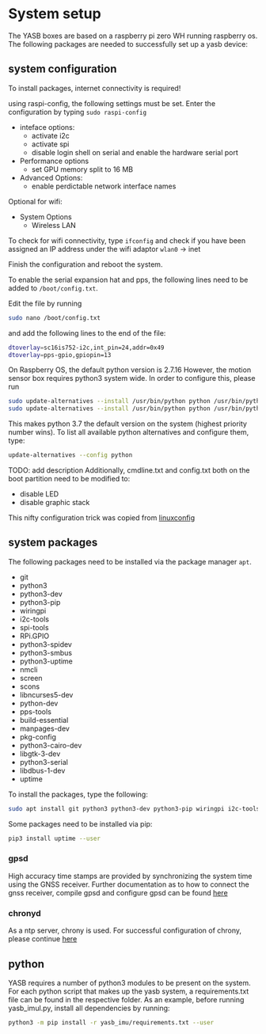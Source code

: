 # System setup

The YASB boxes are based on a raspberry pi zero WH running raspberry os. The following packages are needed to successfully set up a yasb device:

## system configuration

To install packages, internet connectivity is required!

using raspi-config, the following settings must be set.
Enter the configuration by typing `sudo raspi-config`
- inteface options:
  - activate i2c
  - activate spi
  - disable login shell on serial and enable the hardware serial port
- Performance options
  - set GPU memory split to 16 MB
- Advanced Options:
  - enable perdictable network interface names

Optional for wifi:

- System Options
  - Wireless LAN

To check for wifi connectivity, type `ifconfig` and check if you have been assigned an IP address under the wifi adaptor `wlan0` -> inet

Finish the configuration and reboot the system.

To enable the serial expansion hat and pps, the following lines need to be added to `/boot/config.txt`.

Edit the file by running

```bash
sudo nano /boot/config.txt
```

and add the following lines to the end of the file:

```bash
dtoverlay=sc16is752-i2c,int_pin=24,addr=0x49
dtoverlay=pps-gpio,gpiopin=13
```

On Raspberry OS, the default python version is 2.7.16 However, the motion sensor box requires python3 system wide. In order to configure this, please run 

```bash
sudo update-alternatives --install /usr/bin/python python /usr/bin/python2.7 1
sudo update-alternatives --install /usr/bin/python python /usr/bin/python3.7 2
```

This makes python 3.7 the default version on the system (highest priority number wins). To list all available python alternatives and configure them, type:

```bash
update-alternatives --config python
```

TODO: add description
Additionally, cmdline.txt and config.txt both on the boot partition need to be modified to:

- disable LED
- disable graphic stack

This nifty configuration trick was copied from [linuxconfig](https://linuxconfig.org/how-to-change-from-default-to-alternative-python-version-on-debian-linux)

## system packages

The following packages need to be installed via the package manager `apt`.

- git
- python3
- python3-dev
- python3-pip
- wiringpi
- i2c-tools
- spi-tools
- RPi.GPIO
- python3-spidev
- python3-smbus
- python3-uptime
- nmcli
- screen
- scons
- libncurses5-dev
- python-dev
- pps-tools
- build-essential 
- manpages-dev
- pkg-config
- python3-cairo-dev
- libgtk-3-dev
- python3-serial
- libdbus-1-dev
- uptime

To install the packages, type the following:

```bash
sudo apt install git python3 python3-dev python3-pip wiringpi i2c-tools spi-tools RPi.GPIO python3-spidev python3-smbus screen asciidoctor python3-matplotlib scons libncurses5-dev python3-dev pps-tools build-essential manpages-dev pkg-config python3-cairo-dev libgtk-3-dev python3-serial libdbus-1-dev 
```

Some packages need to be installed via pip:

```bash
pip3 install uptime --user
```

### gpsd

High accuracy time stamps are provided by synchronizing the system time using the GNSS receiver. Further documentation as to how to connect the gnss receiver, compile gpsd and configure gpsd can be found [here](./gpsd/gpsd.md)

### chronyd

As a ntp server, chrony is used. For successful configuration of chrony, please continue [here](./chrony/time-synchronisation.md)

## python

YASB requires a number of python3 modules to be present on the system. For each python script that makes up the yasb system, a requirements.txt file can be found in the respective folder. As an example, before running yasb_imul.py, install all dependencies by running:

```bash
python3 -m pip install -r yasb_imu/requirements.txt --user
```
